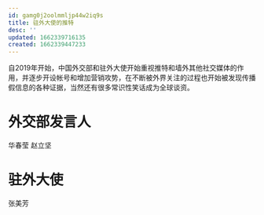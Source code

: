 ```yaml
---
id: gamg0j2oolmmljp44w2iq9s
title: 驻外大使的推特
desc: ''
updated: 1662339716135
created: 1662339447233
---
```


自2019年开始，中国外交部和驻外大使开始重视推特和墙外其他社交媒体的作用，并逐步开设帐号和增加营销攻势，在不断被外界关注的过程也开始被发现传播假信息的各种证据，当然还有很多常识性笑话成为全球谈资。

# 外交部发言人

华春莹
赵立坚

# 驻外大使 

张美芳
